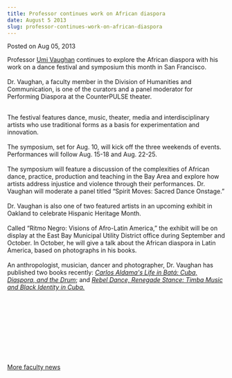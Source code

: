 ```yaml
---
title: Professor continues work on African diaspora
date: August 5 2013
slug: professor-continues-work-on-african-diaspora
---
```





<span class="date">Posted on Aug 05, 2013    </span>
<p>Professor <a href="http://umiart.com/" rel="nofollow">Umi
Vaughan</a> continues to explore the African diaspora with his work
on a dance festival and symposium this month in San
Francisco.<br>
<br>
Dr. Vaughan, a faculty member in the Division of Humanities and
Communication, is one of the curators and a panel moderator for
Performing Diaspora at the CounterPULSE theater.</br></br></p>
<p>The festival features dance, music, theater, media and
interdisciplinary artists who use traditional forms as a basis for
experimentation and innovation.<br>
<br>
The symposium, set for Aug. 10, will kick off the three weekends of
events. Performances will follow Aug. 15-18 and Aug. 22-25.<br>
<br>
The symposium will feature a discussion of the complexities of
African dance, practice, production and teaching in the Bay Area
and explore how artists address injustice and violence through
their performances. Dr. Vaughan will moderate a panel titled
&#x201C;Spirit Moves: Sacred Dance Onstage.&#x201D;<br>
<br>
Dr. Vaughan is also one of two featured artists in an upcoming
exhibit in Oakland to celebrate Hispanic Heritage Month.<br>
<br>
Called &#x201C;Ritmo Negro: Visions of Afro-Latin America,&#x201D; the exhibit
will be on display at the East Bay Municipal Utility District
office during September and October. In October, he will give a
talk about the African diaspora in Latin America, based on
photographs in his books.<br>
<br>
An anthropologist, musician, dancer and photographer, Dr. Vaughan
has published two books recently: <em><a href="../../../2012/mar/15/new-book-traces-history-bata%CC%81-drumming.html" rel="nofollow">Carlos Aldama&apos;s Life in Bat&#xE1;: Cuba, Diaspora, and
the Drum</a></em>; and <a href="../../../2012/oct/4/new-book-explores-notion-afro-cuba.html" rel="nofollow"><em>Rebel Dance, Renegade Stance: Timba Music and Black
Identity in Cuba.</em></a></br></br></br></br></br></br></br></br></br></br></p>
<p><a href="../../jan/31/faculty-highlights.html" rel="nofollow">More faculty news</a></p>





